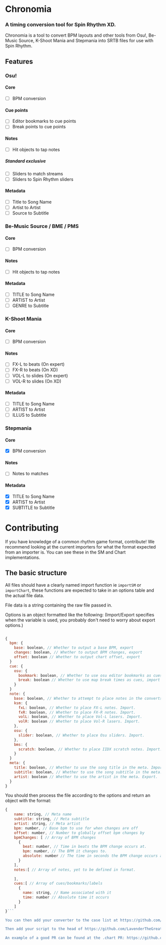 # Chronomia
### A timing conversion tool for Spin Rhythm XD.
Chronomia is a tool to convert BPM layouts and other tools from Osu!, Be-Music Source, K-Shoot Mania and Stepmania into SRTB files for use with Spin Rhythm.

## Features

### Osu!

#### Core

- [ ] BPM conversion

#### Cue points

- [ ] Editor bookmarks to cue points
- [ ] Break points to cue points

#### Notes

- [ ] Hit objects to tap notes

##### Standard exclusive

- [ ] Sliders to match streams
- [ ] Sliders to Spin Rhythm sliders

#### Metadata

- [ ] Title to Song Name
- [ ] Artist to Artist
- [ ] Source to Subtitle

### Be-Music Source / BME / PMS

#### Core

- [ ] BPM conversion

#### Notes

- [ ] Hit objects to tap notes

#### Metadata

- [ ] TITLE to Song Name
- [ ] ARTIST to Artist
- [ ] GENRE to Subtitle

### K-Shoot Mania

#### Core

- [ ] BPM conversion

#### Notes

- [ ] FX-L to beats (On expert)
- [ ] FX-R to beats (On XD)
- [ ] VOL-L to slides (On expert)
- [ ] VOL-R to slides (On XD)

#### Metadata

- [ ] TITLE to Song Name
- [ ] ARTIST to Artist
- [ ] ILLUS to Subtitle

### Stepmania

#### Core

- [x] BPM conversion

#### Notes

- [ ] Notes to matches

#### Metadata

- [x] TITLE to Song Name
- [x] ARTIST to Artist
- [x] SUBTITLE to Subtitle

# Contributing

If you have knowledge of a common rhythm game format, contribute! We recommend looking at the current importers for what the format expected from an importer is. You can see these in the SM and Chart implementations.

## The basic structure

All files should have a clearly named import function ie ``importSM`` or ``importChart``, these functions are expected to take in an options table and the actual file data.

File data is a string containing the raw file passed in.

Options is an object formatted like the following: (Import/Export specifies when the variable is used, you probably don't need to worry about export options.)

```js

{
  bpm: {
    base: boolean, // Whether to output a base BPM, export
    changes: boolean, // Whether to output BPM changes, export
    offset: boolean // Whether to output chart offset, export
  }
  cue: {
    osu: {
      bookmark: boolean, // Whether to use osu editor bookmarks as cues, import
      break: boolean // Whether to use map break times as cues, import
    }
  }
  note: {
    base: boolean, // Whether to attempt to place notes in the converts. Import.
    ksm: {
      fxL: boolean, // Whether to place FX-L notes. Import.
      fxR: boolean, // Whether to place FX-R notes. Import.
      volL: boolean, // Whether to place Vol-L lasers. Import.
      volR: boolean // Whether to place Vol-R lasers. Import.
    },
    osu: {
      slider: boolean, // Whether to place Osu sliders. Import.
    },
    bms: {
      scratch: boolean, // Whether to place IIDX scratch notes. Import.
    }
  }
  meta: {
    title: boolean, // Whether to use the song title in the meta. Import.
    subtitle: boolean, // Whether to use the song subtitle in the meta. Export.
    artist: boolean // Whether to use the artist in the meta. Export.
  }
}
```

You should then process the file according to the options and return an object with the format:

```js
{
    name: string, // Meta name
    subtitle: string, // Meta subtitle
    artist: string, // Meta artist
    bpm: number, // Base bpm to use for when changes are off
    offset: number, // Number to globally offset bpm changes by
    bpmChanges: [ // Array of BPM changes
      {
        beat: number, // Time in beats the BPM change occurs at.
        bpm: number, // The BPM it changes to.
        absolute: number // The time in seconds the BPM change occurs at.
      }
    ],
    notes:[ // Array of notes, yet to be defined in format.
      
    ],
    cues:[ // Array of cues/bookmarks/labels
      {
        name: string, // Name associated with it
        time: number // Absolute time it occurs
      }
    ]
}```

You can then add your converter to the case list at https://github.com/LavenderTheGreat/chronomia/blob/master/index.js#L55 and the appropriate function to load below.

Then add your script to the head of https://github.com/LavenderTheGreat/chronomia/blob/master/index.html around the rest of the converters and submit your PR.

An example of a good PR can be found at the .chart PR: https://github.com/LavenderTheGreat/chronomia/pull/1
